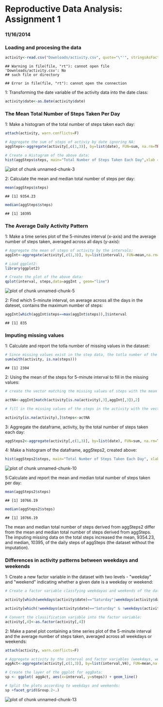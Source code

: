 Reproductive Data Analysis: Assignment 1
==
### 11/16/2014 



### Loading and procesing the data


```r
activity<-read.csv("Downloads/activity.csv", quote="\"'", stringsAsFactors=F)
```

```
## Warning in file(file, "rt"): cannot open file 'Downloads/activity.csv': No
## such file or directory
```

```
## Error in file(file, "rt"): cannot open the connection
```
1: Transforming the date variable of the activity data into the date class:


```r
activity$date<-as.Date(activity$date)
```

### The Mean Total Number of Steps Taken Per Day

1: Make a histogram of the total number of steps taken each day:

```r
attach(activity, warn.conflicts=F)

# Aggregate the sum of steps of activiy by date ignoring NA:
aggSteps<-aggregate(activity[,c(1,3)], by=list(date), FUN=sum, na.rm=TRUE)

# Create a Histogram of the above data:
hist(aggSteps$steps, main="Total Number of Steps Taken Each Day",xlab = "Steps")
```

![plot of chunk unnamed-chunk-3](figure/unnamed-chunk-3-1.png) 


2: Calculate the mean and median total number of steps per day:

```r
mean(aggSteps$steps)
```

```
## [1] 9354.23
```

```r
median(aggSteps$steps)
```

```
## [1] 10395
```

### The Average Daily Activity Pattern
1: Make a time series plot of the 5-minutes interval (x-axis) and the average number of steps taken, averaged across all days (y-axis):

```r
# Aggregate the mean of steps of activity by the intervals:
aggInt<-aggregate(activity[,c(1,3)], by=list(interval), FUN=mean,na.rm=T)

# Load ggplot2:
library(ggplot2)

# Create the plot of the above data:
qplot(interval, steps,data=aggInt , geom="line")
```

![plot of chunk unnamed-chunk-5](figure/unnamed-chunk-5-1.png) 

2: Find which 5-minute interval, on average across all the days in the dateset, contains the maximum number of steps:


```r
aggInt[which(aggInt$steps==max(aggInt$steps)),]$interval
```

```
## [1] 835
```

### Imputing missing values

1: Calculate and report the totla number of missing values in the dataset:


```r
# Since missing values exist in the step data, the totla number of the missing value can be derived from this variable:
sum(with(activity, is.na(steps)))
```

```
## [1] 2304
```

2: Using the mean of the steps for 5-minute interval to fill in the missing values: 


```r
# create the vector matching the missing values of steps with the mean values of the steps for 5-minute interval:

actNA<-aggInt[match(activity[is.na(activity),3],aggInt[,3]),2]

# fill in the missing values of the steps in the activity with the vector, actNA, creatd above:

activity[is.na(activity),]$steps<-actNA
```

3: Aggregate the dataframe, activity, by the total number of steps taken each day: 

```r
aggSteps2<-aggregate(activity[,c(1,3)], by=list(date), FUN=sum, na.rm=TRUE)
```

4: Make a histogram of the dataframe, aggSteps2, created above:

```r
hist(aggSteps2$steps, main="Total Number of Steps Taken Each Day", xlab="Steps")
```

![plot of chunk unnamed-chunk-10](figure/unnamed-chunk-10-1.png) 

5:Calculate and report the mean and median total number of steps taken per day: 

```r
mean(aggSteps2$steps)
```

```
## [1] 10766.19
```

```r
median(aggSteps2$steps)
```

```
## [1] 10766.19
```

The mean and median total number of steps derived from aggSteps2 differ from the mean and median total number of steps derived from  aggSteps. The imputing missing data on the total steps increased the mean, 9354.23, and median, 10395, of the daily steps of aggSteps (the dataset without the imputation). 

### Differences in activity patterns between weekdays and weekends

1: Create a new factor variable in the dataset with two levels - "weekday" and "weekend" indicating whether a given date is a weekday or weekend:


```r
# Create a factor variable classfying weekdayas and weekends of the dataframe, activity:

activity[which(weekdays(activity$date)=="Saturday"|weekdays(activity$date)=="Sunday"),4]<-"weekends"

activity[which(!weekdays(activity$date)=="Saturday" & !weekdays(activity$date)=="Sunday"),4]<-"weekdays"

# Convert the classification variable into the factor variable: 
activity[,4]<-as.factor(activity[,4])
```

2: Make a panel plot containing a time series plot of the 5-minute interval and the average number of steps taken, averaged across all weekdays or weekends:


```r
attach(activity, warn.conflicts=F)

# Aggregate activity by the interval and factor variables (weekdays, weekends):
aggAct<-aggregate(activity[,c(1,3)], by=list(interval,V4), FUN=mean,na.rm=T)

# Create the layer of the ggplot for aggData:
sp <- ggplot( aggAct, aes(x=interval, y=steps)) + geom_line()

# Split the plots according to weekdays and weekends:
sp +facet_grid(Group.2~.)
```

![plot of chunk unnamed-chunk-13](figure/unnamed-chunk-13-1.png) 


